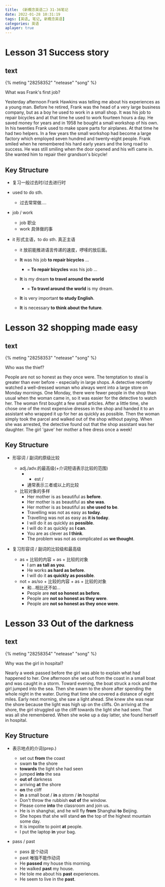 ```yaml
---
title: 《新概念英语二》31-36笔记
date: 2022-01-28 10:31:19
tags: [英语, 笔记, 新概念英语]
categories: 英语
aplayer: true
---
```


# Lesson 31 Success story

## text
{% meting "28258352" "netease" "song" %}

What was Frank's first job?

Yesterday afternoon Frank Hawkins was telling me about his experiences as a young man. Before he retired, Frank was the head of a very large business company, but as a boy he used to work in a small shop. It was his job to repair bicycles and at that time he used to work fourteen hours a day. He saved money for years and in 1958 he bought a small workshop of his own. In his twenties Frank used to make spare parts for airplanes. At that time he had two helpers. In a few years the small workshop had become a large factory which employed seven hundred and twenty-eight people. Frank smiled when he remembered his hard early years and the long road to success. He was still smiling when the door opened and his wifi came in. She wanted him to repair their grandson's bicycle!

## Key Structure

- 复习一般过去时/过去进行时

- used to do sth.
    - 过去常常做....

- job / work
    - job 职业
    - work 具体做的事

- it 形式主语，to do sth. 真正主语
    - it 放前能推进语言传递的速度，啰嗦的放后面。
    - __It__ was his job __to repair bicycles__ ...
        - = __To repair bicycles__ was his job ...

    - __It__ is my dream __to travel around the world__
        - = __To travel around the world__ is my dream.

    - __It__ is very important __to study English__.

    - __It__ is necessary __to think about the future__.

# Lesson 32 shopping made easy

## text
{% meting "28258353" "netease" "song" %}

Who was the thief?

People are not so honest as they once were. The temptation to steal is greater than ever before - especially in large shops. A detective recently watched a well-dressed woman who always went into a large store on Monday mornings. One Monday, there were fewer people in the shop than usual when the woman came in, so it was easier for the detective to watch her. The woman first bought a few small articles. After a little time, she chose one of the most expensive dresses in the shop and handed it to an assistant who wrapped it up for her as quickly as possible. Then the woman simply took the parcel and walked out of the shop without paying. When she was arrested, the detective found out that the shop assistant was her daughter. The girl 'gave' her mother a free dress once a week!

## Key Structure

- 形容词 / 副词的原级比较
    - adj./adv.的最高级(+介词短语表示比较的范围)
        - + est / 
        - 通常表示三者或以上的比较
    - 比较对象的多样
        - Her mother is as beautiful as __before__.
        - Her mother is as beautiful as __she was__.
        - Her mother is as beautiful as __she used to be__.
        - Travelling was not as easy as __today__.
        - Travelling was not as easy as __it is today__.
        - I will do it as quickly as __possible__.
        - I will do it as quickly as __I can__.
        - You are as clever as __I think__.
        - The problem was not as complicated as __we thought__.

- 复习形容词 / 副词的比较级和最高级
    - as + 比较的内容 + as + 比较的对象
        - I am __as tall as you__.
        - He works __as hard as before__.
        - I will do it __as quickly as possible__.
    - not + as/so +  比较的内容 + as + 比较的对象
        - 和...相比还不如...
        - People are __not so honest as before__.
        - People are __not so honest as they were__.
        - People are __not so honest as they once were__.

# Lesson 33 Out of the darkness

## text
{% meting "28258354" "netease" "song" %}

Why was the girl in hospital?

Nearly a week passed before the girl was able to explain what had happened to her. One afternoon she set out from the coast in a small boat and was caught in a storm. Toward evening, the boat struck a rock and the girl jumped into the sea. Then she swam to the shore after spending the whole night in the water. During that time she covered a distance of eight miles. Early next morning, she saw a light ahead. She knew she was near the shore because the light was high up on the cliffs. On arriving at the shore, the girl struggled up the cliff towards the light she had seen. That was all she remembered. When she woke up a day latter, she found herself in hospital.

## Key Structure

- 表示地点的介词(prep.)
    - set out __from__ the coast
    - swam __to__ the shore
    - __towards__ the light she had seen
    - jumped __into__  the sea
    - __out of__ darkness
    - arriving __at__ the shore
    - __on__ the cliff
    - __in__ a small boat / __in__ a storm / __in__ hospital
    - Don't throw the rubbish __out of__ the window.
    - Please come __into__ the classroom and join us.
    - He is in shanghai, and he will fly __from__ Shanghai __to__ Beijing.
    - She hopes that she will stand __on__ the top of the highest mountain some day.
    - It is impolite to point __at__ people.
    - I put the laptop __in__ your bag.

- pass / past
    - pass 是个动词
    - past 唯独不能作动词
    - He __passed__ my house this morning.
    - He walked __past__ my house.
    - He tole me about his __past__ experiences.
    - He seem to live in the __past__.